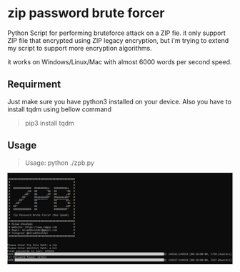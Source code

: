 # zip password brute forcer
Python Script for performing bruteforce attack on a ZIP fie. it only support ZIP file that encrypted using ZIP legacy encryption, but i'm trying to extend my script to support more encryption algorithms.

it works on Windows/Linux/Mac with almost 6000 words per second speed.

## Requirment
Just make sure you have python3 installed on your device.
Also you have to install tqdm using bellow command
>  pip3 install tqdm

## Usage
>  Usage: python ./zpb.py

![Usage](https://raw.githubusercontent.com/Miladkhoshdel/zip-password-brute-forcer/main/1.PNG)
